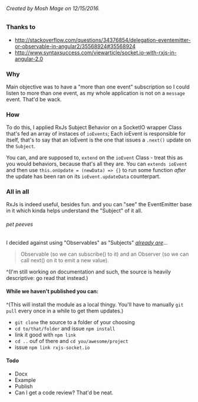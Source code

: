 ###### Created by Mosh Mage on 12/15/2016.
### Thanks to
- http://stackoverflow.com/questions/34376854/delegation-eventemitter-or-observable-in-angular2/35568924#35568924
- http://www.syntaxsuccess.com/viewarticle/socket.io-with-rxjs-in-angular-2.0

### Why
Main objective was to have a "more than one event" subscription so I could listen to more than one event, as my
whole application is not on a `message` event. That'd be wack.

### How
To do this, I applied RxJs Subject Behavior on a SocketIO wrapper Class that's fed an array of instaces of `ioEvents`;
Each ioEvent is responsible for itself, that's to say that an ioEvent is the one that issues a `.next()` update on the `Subject`.

You can, and are supposed to, `extend` on the `ioEvent` Class - treat this as you would behaviors, because that's all they are. You can `extends ioEvent` and then use `this.onUpdate = (newData) => {}` to run some function *after* the update has been ran on its `ioEvent.updateData` counterpart.

### All in all
RxJs is indeed useful, besides fun. and you can "see" the EventEmitter base in it which kinda helps understand the "Subject" of it all.

###### pet peeves
I decided against using "Observables" as "Subjects" [*already are*](http://stackoverflow.com/questions/34376854/delegation-eventemitter-or-observable-in-angular2/35568924#35568924)...
> Observable (so we can subscribe() to it) and an Observer (so we can call next() on it to emit a new value).

^(I'm still working on documentation and such, the source is heavily descriptive: go read that instead.)

#### While we haven't published you can:
^(This will install the module as a local thingy. You'll have to manually `git pull` every once in a while to get them updates.)
- `git clone` the source to a folder of your choosing
- `cd to/that/folder` and issue `npm install`
- link it good with `npm link`
- `cd ..` ouf of there and `cd you/awesome/project`
- issue `npm link rxjs-socket.io`

#### Todo
- Docx
- Example
- Publish
- Can I get a code review? That'd be neat.
